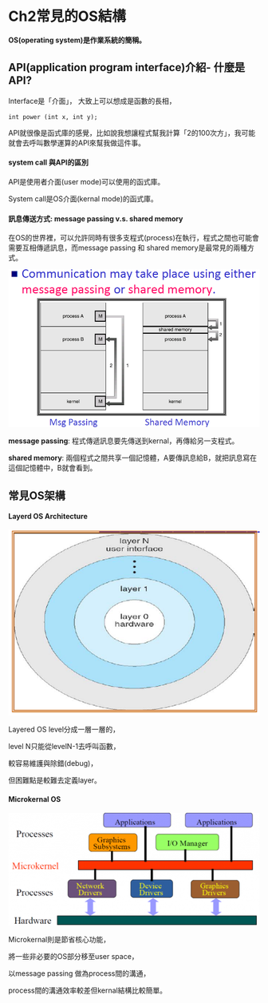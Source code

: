 Ch2常見的OS結構
===
**OS(operating system)是作業系統的簡稱。**

## API(application program interface)介紹- 什麼是API?

Interface是「介面」，
大致上可以想成是函數的長相，

```
int power (int x, int y);
```

API就很像是函式庫的感覺，比如說我想讓程式幫我計算「2的100次方」，我可能就會去呼叫數學運算的API來幫我做這件事。

#### system call 與API的區別

API是使用者介面(user mode)可以使用的函式庫。

System call是OS介面(kernal mode)的函式庫。

#### 訊息傳送方式: message passing v.s. shared memory

在OS的世界裡，可以允許同時有很多支程式(process)在執行，程式之間也可能會需要互相傳遞訊息，而message passing 和 shared memory是最常見的兩種方式。


![image](https://github.com/TiaoTiao87/sp108b/blob/master/final/IMG/Ch0201.png)

**message passing**: 程式傳遞訊息要先傳送到kernal，再傳給另一支程式。

**shared memory**: 兩個程式之間共享一個記憶體，A要傳訊息給B，就把訊息寫在這個記憶體中，B就會看到。

## 常見OS架構

#### Layerd OS Architecture

![image](https://github.com/TiaoTiao87/sp108b/blob/master/final/IMG/Ch0202.png)

Layered OS level分成一層一層的，

level N只能從levelN-1去呼叫函數，

較容易維護與除錯(debug)，

但困難點是較難去定義layer。


#### Microkernal OS

![image](https://github.com/TiaoTiao87/sp108b/blob/master/final/IMG/Ch0203.png)

Microkernal則是節省核心功能，

將一些非必要的OS部分移至user space，

以message passing 做為process間的溝通，

process間的溝通效率較差但kernal結構比較簡單。

